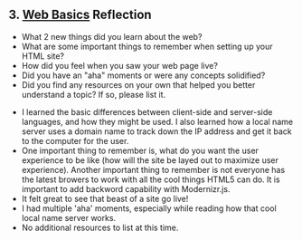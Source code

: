 ## 3. [Web Basics](3_web_basics/readme.md) Reflection

* What 2 new things did you learn about the web?
* What are some important things to remember when setting up your HTML site?
* How did you feel when you saw your web page live?
* Did you have an "aha" moments or were any concepts solidified?
* Did you find any resources on your own that helped you better understand a topic? If so, please list it.

- I learned the basic differences between client-side and server-side languages, and how they might be used.  I also learned how a local name server uses a domain name to track down the IP address and get it back to the computer for the user.
- One important thing to remember is, what do you want the user experience to be like (how will the site be layed out to maximize user experience).  Another important thing to remember is not everyone has the latest browers to work with all the cool things HTML5 can do.  It is important to add backword capability with Modernizr.js.
- It felt great to see that beast of a site go live!
- I had multiple 'aha' moments, especially while reading how that cool local name server works.  
- No additional resources to list at this time.